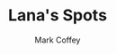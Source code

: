 ---
title: "Lana's Spots"
author: Mark Coffey
price: "$6.99"
description: "A young leopard learns to thank God for how she was made."
image: http://sitesforchurch.s3.amazonaws.com/lanasspots.png
sendowl_link: https://sowl.co/dPaRE
---